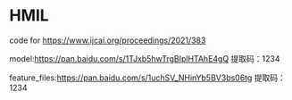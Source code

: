 # HMIL
code for https://www.ijcai.org/proceedings/2021/383

model:https://pan.baidu.com/s/1TJxb5hwTrgBIplHTAhE4gQ 提取码：1234 

feature_files:https://pan.baidu.com/s/1uchSV_NHinYb5BV3bs06tg  提取码：1234 

